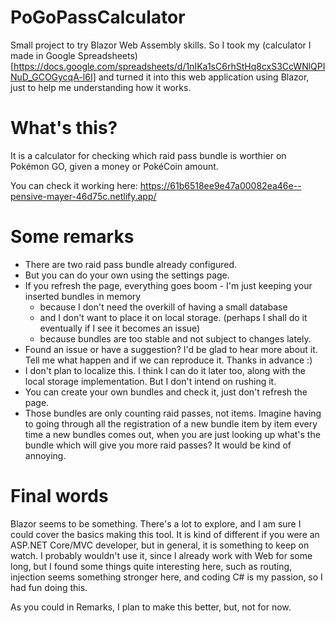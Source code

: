 # PoGoPassCalculator
Small project to try Blazor Web Assembly skills. So I took my (calculator I made in Google Spreadsheets)[https://docs.google.com/spreadsheets/d/1nIKa1sC6rhStHq8cxS3CcWNlQPINuD_GCOGycqA-l6I] and turned it into this web application using Blazor, just to help me understanding how it works.

# What's this?
It is a calculator for checking which raid pass bundle is worthier on Pokémon GO, given a money or PokéCoin amount.

You can check it working here: https://61b6518ee9e47a00082ea46e--pensive-mayer-46d75c.netlify.app/

# Some remarks
- There are two raid pass bundle already configured.
- But you can do your own using the settings page.
- If you refresh the page, everything goes boom - I'm just keeping your inserted bundles in memory
  - because I don't need the overkill of having a small database
  - and I don't want to place it on local storage. (perhaps I shall do it eventually if I see it becomes an issue)
  - because bundles are too stable and not subject to changes lately.
- Found an issue or have a suggestion? I'd be glad to hear more about it. Tell me what happen and if we can reproduce it. Thanks in advance :)
- I don't plan to localize this. I think I can do it later too, along with the local storage implementation. But I don't intend on rushing it.
- You can create your own bundles and check it, just don't refresh the page.
- Those bundles are only counting raid passes, not items. Imagine having to going through all the registration of a new bundle item by item every time a new bundles comes out, when you are just looking up what's the bundle which will give you more raid passes? It would be kind of annoying.

# Final words
Blazor seems to be something. There's a lot to explore, and I am sure I could cover the basics making this tool. It is kind of different if you were an ASP.NET Core/MVC developer, but in general, it is something to keep on watch. I probably wouldn't use it, since I already work with Web for some long, but I found some things quite interesting here, such as routing, injection seems something stronger here, and coding C# is my passion, so I had fun doing this.

As you could in Remarks, I plan to make this better, but, not for now.

